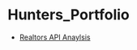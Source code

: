 # Hunters_Portfolio

- [Realtors API Anaylsis](https://github.com/Hbravence/Realtors_api_anaylsis/blob/main/Realtor_Data_Scrape.ipynb)
